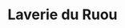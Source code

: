 ---
title: "Laverie du Ruou"
url: /rd-560-lieu-dit-les-esparus/laverie-du-ruou/
shop: blanchisserie
---